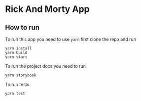 # Rick And Morty App

## How to run

To run this app you need to use `yarn` first clone the repo and run

```
yarn install
yarn build
yarn start
```

To run the project docs you need to run

```
yarn storybook
```

To run tests

```
yarn test
```